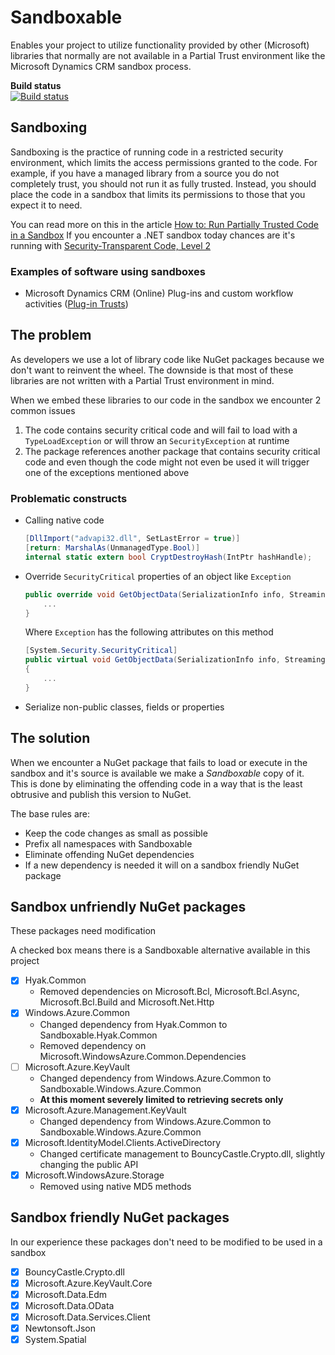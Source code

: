 # Sandboxable
Enables your project to utilize functionality provided by other (Microsoft) libraries that normally are not available in a Partial Trust environment like the Microsoft Dynamics CRM sandbox process.

**Build status**  
[![Build status](https://ci.appveyor.com/api/projects/status/4l2yfcexv066van5/branch/master?svg=true)](https://ci.appveyor.com/project/eNeRGy164/sandboxable/branch/master)

## Sandboxing 
Sandboxing is the practice of running code in a restricted security environment, which limits the access permissions 
granted to the code. For example, if you have a managed library from a source you do not completely trust, you should not 
run it as fully trusted. Instead, you should place the code in a sandbox that limits its permissions to those that you expect it 
to need.

You can read more on this in the article [How to: Run Partially Trusted Code in a Sandbox][1]
If you encounter a .NET sandbox today chances are it's running with [Security-Transparent Code, Level 2][2]

### Examples of software using sandboxes 
* Microsoft Dynamics CRM (Online) Plug-ins and custom workflow activities ([Plug-in Trusts][3])

## The problem 
As developers we use a lot of library code like NuGet packages because we don't want to reinvent the wheel. The 
downside is that most of these libraries are not written with a Partial Trust environment in mind. 

When we embed these libraries to our code in the sandbox we encounter 2 common issues

1.  The code contains security critical code and will fail to load with a `TypeLoadException` or will throw an `SecurityException` at runtime
2.  The package references another package that contains security critical code and even though the code might not even be used it will trigger one of the exceptions mentioned above 

### Problematic constructs 
*  Calling native code

    ```csharp
    [DllImport("advapi32.dll", SetLastError = true)]
    [return: MarshalAs(UnmanagedType.Bool)]
    internal static extern bool CryptDestroyHash(IntPtr hashHandle);
    ```
*  Override `SecurityCritical` properties of an object like `Exception`

    ```csharp
    public override void GetObjectData(SerializationInfo info, StreamingContext context) { 
        ... 
    } 
    ```
    Where `Exception` has the following attributes on this method
     
    ```csharp
    [System.Security.SecurityCritical]
    public virtual void GetObjectData(SerializationInfo info, StreamingContext context) 
    {
        ...
    }
    ```

*  Serialize non-public classes, fields or properties

## The solution
When we encounter a NuGet package that fails to load or execute in the sandbox and it's source is available we make a *Sandboxable* copy of it.  
This is done by eliminating the offending code in a way that is the least obtrusive and publish this version to NuGet.

The base rules are:

*  Keep the code changes as small as possible
*  Prefix all namespaces with Sandboxable
*  Eliminate offending NuGet dependencies
*  If a new dependency is needed it will on a sandbox friendly NuGet package
 
## Sandbox unfriendly NuGet packages
These packages need modification

A checked box means there is a Sandboxable alternative available in this project
- [x] Hyak.Common
  * Removed dependencies on Microsoft.Bcl, Microsoft.Bcl.Async, Microsoft.Bcl.Build and Microsoft.Net.Http
- [x] Windows.Azure.Common
  * Changed dependency from Hyak.Common to Sandboxable.Hyak.Common
  * Removed dependency on Microsoft.WindowsAzure.Common.Dependencies
- [ ] Microsoft.Azure.KeyVault 
  * Changed dependency from Windows.Azure.Common to Sandboxable.Windows.Azure.Common
  * **At this moment severely limited to retrieving secrets only**
- [x] Microsoft.Azure.Management.KeyVault
  * Changed dependency from Windows.Azure.Common to Sandboxable.Windows.Azure.Common
- [x] Microsoft.IdentityModel.Clients.ActiveDirectory
  * Changed certificate management to BouncyCastle.Crypto.dll, slightly changing the public API
- [x] Microsoft.WindowsAzure.Storage
  * Removed using native MD5 methods

## Sandbox friendly NuGet packages
In our experience these packages don't need to be modified to be used in a sandbox
- [x] BouncyCastle.Crypto.dll
- [x] Microsoft.Azure.KeyVault.Core
- [x] Microsoft.Data.Edm
- [x] Microsoft.Data.OData
- [x] Microsoft.Data.Services.Client
- [x] Newtonsoft.Json
- [x] System.Spatial

[1]: https://msdn.microsoft.com/en-us/library/bb763046(v=vs.110).aspx
[2]: https://msdn.microsoft.com/en-us/library/dd233102(v=vs.110).aspx
[3]: https://msdn.microsoft.com/en-us/library/gg334752.aspx#Anchor_0 
